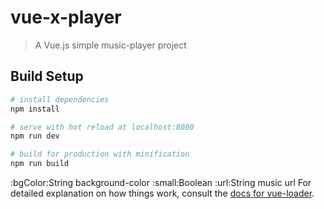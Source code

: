 # vue-x-player

> A Vue.js simple music-player project

## Build Setup

``` bash
# install dependencies
npm install

# serve with hot reload at localhost:8080
npm run dev

# build for production with minification
npm run build
```
:bgColor:String background-color
:small:Boolean
:url:String  music url
For detailed explanation on how things work, consult the [docs for vue-loader](http://vuejs.github.io/vue-loader).
